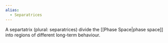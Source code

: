 ```yaml
---
alias:
  - Separatrices
---
```


A separtatrix (plural: separatrices) divide the [[Phase Space|phase space]] into regions of different long-term behaviour. 